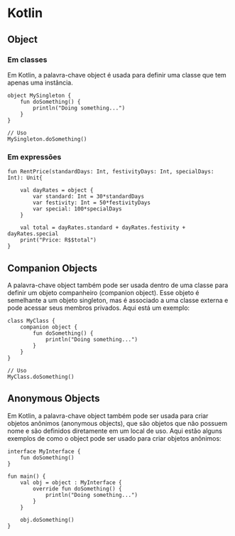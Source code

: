 # Kotlin

## Object

### Em classes

Em Kotlin, a palavra-chave object é usada para definir uma classe que tem apenas uma instância.

```
object MySingleton {
    fun doSomething() {
        println("Doing something...")
    }
}

// Uso
MySingleton.doSomething()
```

### Em expressões

```
fun RentPrice(standardDays: Int, festivityDays: Int, specialDays: Int): Unit{
	
	val dayRates = object {
		var standard: Int = 30*standardDays
		var festivity: Int = 50*festivityDays
		var special: 100*specialDays
	}

	val total = dayRates.standard + dayRates.festivity + dayRates.special
	print("Price: R$$total")
}

```

## Companion Objects

A palavra-chave object também pode ser usada dentro de uma classe para definir um objeto companheiro (companion object). Esse objeto é semelhante a um objeto singleton, mas é associado a uma classe externa e pode acessar seus membros privados. Aqui está um exemplo:

```
class MyClass {
    companion object {
        fun doSomething() {
            println("Doing something...")
        }
    }
}

// Uso
MyClass.doSomething()
```

## Anonymous Objects

Em Kotlin, a palavra-chave object também pode ser usada para criar objetos anônimos (anonymous objects), que são objetos que não possuem nome e são definidos diretamente em um local de uso. Aqui estão alguns exemplos de como o object pode ser usado para criar objetos anônimos:

```
interface MyInterface {
    fun doSomething()
}

fun main() {
    val obj = object : MyInterface {
        override fun doSomething() {
            println("Doing something...")
        }
    }

    obj.doSomething()
}
```